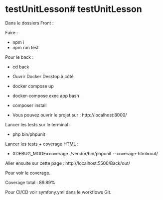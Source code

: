 # testUnitLesson# testUnitLesson

Dans le dossiers Front :

Faire :

- npm i
- npm run test

Pour le back : 

- cd back 
- Ouvrir Docker Desktop à côté 
- docker compose up 
- docker-compose exec app bash
- composer install 

- Vous pouvez ouvrir le projet sur : http://localhost:8000/

Lancer les tests sur le terminal : 

- php bin/phpunit 

Lancer les tests + coverage HTML :

- XDEBUG_MODE=coverage ./vendor/bin/phpunit  --coverage-html=out/

Aller ensuite sur cette page : http://localhost:5500/Back/out/

Pour voir le coverage. 

Coverage total : 89.89% 

Pour CI/CD voir symfony.yml dans le workflows Git. 

